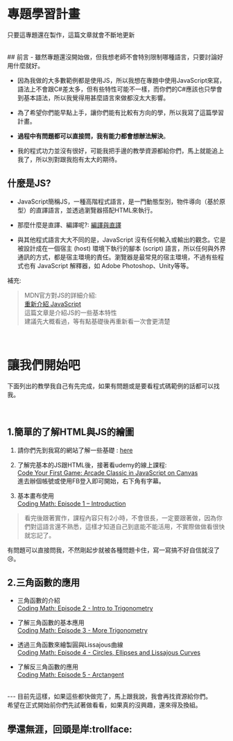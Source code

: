 # 專題學習計畫

只要這專題還在製作，這篇文章就會不斷地更新

<br>
## 前言
- 雖然專題還沒開始做，但我想老師不會特別限制哪種語言，只要討論好用什麼就好。


- 因為我做的大多數範例都是使用JS，所以我想在專題中使用JavaScript來寫，語法上不會跟C#差太多，但有些特性可能不一樣，而你們的C#應該也只學會到基本語法，所以我覺得用甚麼語言來做都沒太大影響。


- 為了希望你們能早點上手，讓你們能有比較有方向的學，所以我寫了這篇學習計畫。


- **過程中有問題都可以直接問，我有能力都會想辦法解決**。


- 我的程式功力並沒有很好，可能我把手邊的教學資源都給你們，馬上就能追上我了，所以別對跟我抱有太大的期待。


## 什麼是JS?

- JavaScript簡稱JS，一種高階程式語言，是一門動態型別，物件導向（基於原型）的直譯語言，並透過瀏覽器搭配HTML來執行。


- 那麼什麼是直譯、編譯呢?: [編譯與直譯](https://goo.gl/ZNfCwD)


- 與其他程式語言大大不同的是，JavaScript 沒有任何輸入或輸出的觀念。它是被設計成在一個宿主 (host) 環境下執行的腳本 (script) 語言，所以任何與外界通訊的方式，都是宿主環境的責任。瀏覽器是最常見的宿主環境，不過有些程式也有 JavaScript 解釋器，如 Adobe Photoshop、Unity等等。

補充:
>MDN官方對JS的詳細介紹:<br>
[重新介紹 JavaScript](https://goo.gl/KRM8q9)<br>
這篇文章是介紹JS的一些基本特性<br>
建議先大概看過，等有點基礎後再重新看一次會更清楚


<br>

# 讓我們開始吧
下面列出的教學我自己有先完成，如果有問題或是要看程式碼範例的話都可以找我。

<br>

## 1.簡單的了解HTML與JS的繪圖

1. 請你們先到我寫的網站了解一些基礎 : [here](http://davidhsu666.com/category/series/codingmath)


2. 了解完基本的JS跟HTML後，接著看udemy的線上課程:<br>
    [Code Your First Game: Arcade Classic in JavaScript on Canvas](https://www.udemy.com/code-your-first-game/)<br>
    進去辦個帳號或使用FB登入即可開始，右下角有字幕。


3. 基本畫布使用<br>
[Coding Math: Episode 1 – Introduction](https://goo.gl/VjTTfr)

>看完後跟著實作，課程內容只有2小時，不會很長，一定要跟著做，因為你們對這語言還不熟悉，這樣才知道自己到底能不能活用，不實際做做看很快就忘記了。

有問題可以直接問我，不然剛起步就被各種問題卡住，寫一寫搞不好自信就沒了:cry:。


## 2.三角函數的應用

- 三角函數的介紹<br>
[Coding Math: Episode 2 - Intro to Trigonometry](https://goo.gl/6FWkX8)


- 了解三角函數的基本應用<br>
[Coding Math: Episode 3 - More Trigonometry](https://goo.gl/6yFqdm)


- 透過三角函數來繪製圓與Lissajous曲線<br>
[Coding Math: Episode 4 - Circles, Ellipses and Lissajous Curves](https://goo.gl/acJgY3)


- 了解反三角函數的應用<br>
[Coding Math: Episode 5 - Arctangent](https://goo.gl/nHzAUL)

<br>
---
目前先這樣，如果這些都快做完了，馬上跟我說，我會再找資源給你們。

<br>
希望在正式開始前你們先試著做看看，如果真的沒興趣，還來得及換組。

## 學還無涯，回頭是岸:trollface: